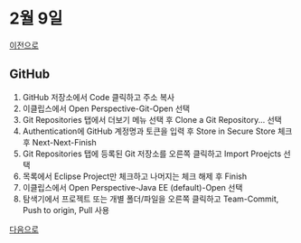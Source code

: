 # 2월 9일

[이전으로](0208.md)

## GitHub

1. GitHub 저장소에서 Code 클릭하고 주소 복사
2. 이클립스에서 Open Perspective-Git-Open 선택
3. Git Repositories 탭에서 더보기 메뉴 선택 후 Clone a Git Repository... 선택
4. Authentication에 GitHub 계정명과 토큰을 입력 후 Store in Secure Store 체크 후 Next-Next-Finish
5. Git Repositories 탭에 등록된 Git 저장소를 오른쪽 클릭하고 Import Proejcts 선택
6. 목록에서 Eclipse Project만 체크하고 나머지는 체크 해제 후 Finish
7. 이클립스에서 Open Perspective-Java EE (default)-Open 선택
8. 탐색기에서 프로젝트 또는 개별 폴더/파일을 오른쪽 클릭하고 Team-Commit, Push to origin, Pull 사용

[다음으로](0210.md)